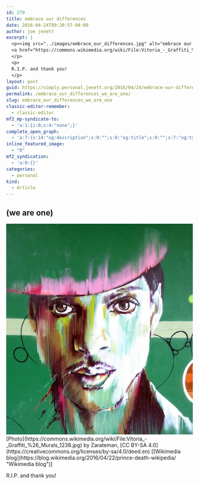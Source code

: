 ```yaml
---
id: 279
title: embrace our differences
date: 2016-04-24T09:20:57-04:00
author: joe jenett
excerpt: |
  <p><img src="../images/embrace_our_differences.jpg" alt="embrace our differences" style="border:none;"><br>
  <a href="https://commons.wikimedia.org/wiki/File:Vitoria_-_Graffiti_%26_Murals_1238.jpg">Photo</a> by Zarateman, <a href="https://creativecommons.org/licenses/by-sa/4.0/deed.en">CC BY-SA 4.0</a> [<a title="Wikimedia blog" href="https://blog.wikimedia.org/2016/04/22/prince-death-wikipedia/">Wikimedia blog</a>]
  </p>
  <p>
  R.I.P. and thank you!
  </p>
layout: post
guid: https://simply.personal.jenett.org/2016/04/24/embrace-our-differences-we-are-one/
permalink: /embrace_our_differences_we_are_one/
slug: embrace_our_differences_we_are_one
classic-editor-remember:
  - classic-editor
mf2_mp-syndicate-to:
  - 'a:1:{i:0;s:4:"none";}'
complete_open_graph:
  - 'a:7:{s:14:"og:description";s:0:"";s:8:"og:title";s:0:"";s:7:"og:type";s:0:"";s:12:"twitter:card";s:7:"summary";s:15:"twitter:creator";s:0:"";s:19:"twitter:description";s:0:"";s:8:"og:image";s:0:"";}'
inline_featured_image:
  - "0"
mf2_syndication:
  - 'a:0:{}'
categories:
  - personal
kind:
  - Article
---
```

## (we are one)

<img src="../images/embrace_our_differences.jpg" alt="embrace our differences" style="border:none;">  
[Photo](https://commons.wikimedia.org/wiki/File:Vitoria_-_Graffiti_%26_Murals_1238.jpg) by Zarateman, [CC BY-SA 4.0](https://creativecommons.org/licenses/by-sa/4.0/deed.en) [[Wikimedia blog](https://blog.wikimedia.org/2016/04/22/prince-death-wikipedia/ "Wikimedia blog")] 

R.I.P. and thank you!